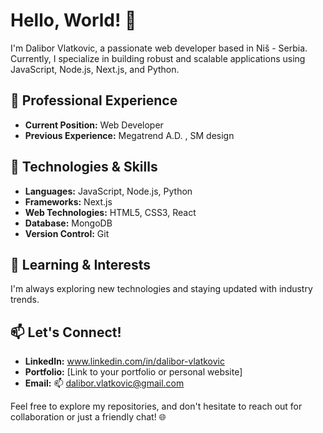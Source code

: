 # Hello, World! 👋

I'm Dalibor Vlatkovic, a passionate web developer based in Niš - Serbia.
Currently, I specialize in building robust and scalable applications using JavaScript, Node.js, Next.js, and Python.

## 💼 Professional Experience

- **Current Position:** Web Developer 
- **Previous Experience:** Megatrend A.D. , SM design

## 🚀 Technologies & Skills

- **Languages:** JavaScript, Node.js, Python
- **Frameworks:** Next.js
- **Web Technologies:** HTML5, CSS3, React
- **Database:** MongoDB
- **Version Control:** Git

## 🌱 Learning & Interests

I'm always exploring new technologies and staying updated with industry trends.

## 📫 Let's Connect!

- **LinkedIn:** www.linkedin.com/in/dalibor-vlatkovic
- **Portfolio:** [Link to your portfolio or personal website]
- **Email:** 📫 dalibor.vlatkovic@gmail.com

Feel free to explore my repositories, and don't hesitate to reach out for collaboration or just a friendly chat! 🌐




